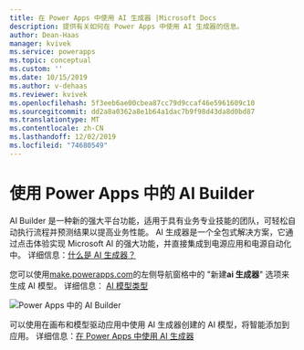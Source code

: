 ```yaml
---
title: 在 Power Apps 中使用 AI 生成器 |Microsoft Docs
description: 提供有关如何在 Power Apps 中使用 AI 生成器的信息。
author: Dean-Haas
manager: kvivek
ms.service: powerapps
ms.topic: conceptual
ms.custom: ''
ms.date: 10/15/2019
ms.author: v-dehaas
ms.reviewer: kvivek
ms.openlocfilehash: 5f3eeb6ae00cbea87cc79d9ccaf46e5961609c10
ms.sourcegitcommit: dd2a8a0362a8e1b64a1dac7b9f98d43da8d0bd87
ms.translationtype: MT
ms.contentlocale: zh-CN
ms.lasthandoff: 12/02/2019
ms.locfileid: "74680549"
---
```

# <a name="use-ai-builder-in-power-apps"></a>使用 Power Apps 中的 AI Builder

AI Builder 是一种新的强大平台功能，适用于具有业务专业技能的团队，可轻松自动执行流程并预测结果以提高业务性能。 AI 生成器是一个全包式解决方案，它通过点击体验实现 Microsoft AI 的强大功能，并直接集成到电源应用和电源自动化中。 详细信息：[什么是 AI 生成器？](/ai-builder/)

您可以使用[make.powerapps.com](https://make.powerapps.com)的左侧导航窗格中的 "新建**ai 生成器**" 选项来生成 AI 模型。 详细信息： [AI 模型类型](/ai-builder/model-types)

![Power Apps 中的 AI Builder](media/ai-builder.png "Power Apps 中的 AI Builder")

可以使用在画布和模型驱动应用中使用 AI 生成器创建的 AI 模型，将智能添加到应用。 详细信息：[在 Power Apps 中使用 AI 生成器](/ai-builder/use-in-powerapps-overview)
